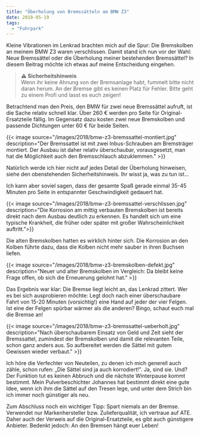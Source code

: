 ```yaml
---
title: "Überholung von Bremssätteln am BMW Z3"
date: 2018-05-19
tags:
  - "Fuhrpark"
---
```


Kleine Vibrationen im Lenkrad brachten mich auf die Spur: Die Bremskolben an meinem BMW Z3 waren verschlissen. Damit stand ich nun vor der Wahl: Neue Bremssättel oder die Überholung meiner bestehenden Bremssättel? In diesem Beitrag möchte ich etwas auf meine Entscheidung eingehen.

> **⚠️ Sicherheitshinweis**  
Wenn ihr keine Ahnung von der Bremsanlage habt, fummelt bitte nicht daran herum. An der Bremse gibt es keinen Platz für Fehler. Bitte geht zu einem Profi und lasst es euch zeigen!

Betrachtend man den Preis, den BMW für zwei neue Bremssättel aufruft, ist die Sache relativ schnell klar. Über 260 € werden pro Seite für Original-Ersatzteile fällig. Im Gegensatz dazu kosten zwei neue Bremskolben und passende Dichtungen unter 60 € für beide Seiten.

{{< image source="/images/2018/bmw-z3-bremssattel-montiert.jpg" description="Der Bremssattel ist mit zwei Inbus-Schrauben am Bremsträger montiert. Der Ausbau ist daher relativ überschaubar, vorausgesetzt, man hat die Möglichkeit auch den Bremsschlauch abzuklemmen." >}}

Natürlich werde ich hier nicht auf jedes Detail der Überholung hinweisen, siehe den obenstehenden Sicherheitshinweis. Ihr wisst ja, was zu tun ist…

Ich kann aber soviel sagen, dass der gesamte Spaß gerade einmal 35-45 Minuten pro Seite in entspannter Geschwindigkeit gedauert hat.

{{< image source="/images/2018/bmw-z3-bremssattel-verschlissen.jpg" description="Die Korrosion am mittig verbauten Bremskolben ist bereits direkt nach dem Ausbau deutlich zu erkennen. Es handelt sich um eine typische Krankheit, die früher oder später mit großer Wahrscheinlichkeit auftritt.">}}

Die alten Bremskolben hatten es wirklich hinter sich. Die Korrosion an den Kolben führte dazu, dass die Kolben nicht mehr sauber in ihren Buchsen liefen.

{{< image source="/images/2018/bmw-z3-bremskolben-defekt.jpg" description="Neuer und alter Bremskolben im Vergleich: Da bleibt keine Frage offen, ob sich die Erneuerung gelohnt hat." >}}

Das Ergebnis war klar: Die Bremse liegt leicht an, das Lenkrad zittert. Wer es bei sich ausprobieren möchte: Legt doch nach einer überschaubare Fahrt von 15-20 Minuten (vorsichtig!) eine Hand auf jeder der vier Felgen. Ist eine der Felgen spürbar wärmer als die anderen? Bingo, schaut euch mal die Bremse an!

{{< image source="/images/2018/bmw-z3-bremssattel-ueberholt.jpg" description="Nach überschaubarem Einsatz von Geld und Zeit sieht der Bremssattel, zumindest der Bremskolben und damit die relevanten Teile, schon ganz anders aus. So aufbereitet werden die Sättel mit gutem Gewissen wieder verbaut." >}}

Ich höre die Verfechter von Neuteilen, zu denen ich mich generell auch zähle, schon rufen: „Die Sättel sind ja auch korrodiert!". Ja, sind sie. Und? Der Funktion tut es keinen Abbruch und die nächste Winterpause kommt bestimmt. Mein Pulverbeschichter Johannes hat bestimmt direkt eine gute Idee, wenn ich ihm die Sättel auf den Tresen lege, und unter dem Strich bin ich immer noch günstiger als neu.

Zum Abschluss noch ein wichtiger Tipp: Spart niemals an der Bremse. Verwendet nur Markenhersteller bzw. Zulieferqualität, ich vertraue auf ATE. Daher auch der Verweis auf die Original-Ersatzteile, es gibt auch günstigere Anbieter. Bedenkt jedoch: An den Bremsen hängt euer Leben!
